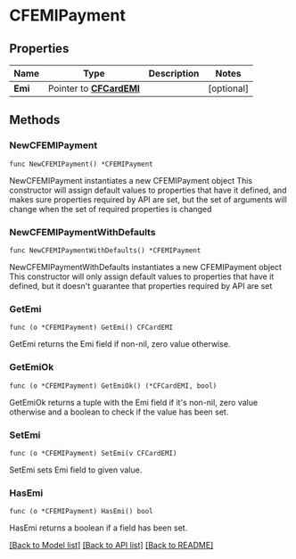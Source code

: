 # CFEMIPayment

## Properties

Name | Type | Description | Notes
------------ | ------------- | ------------- | -------------
**Emi** | Pointer to [**CFCardEMI**](CFCardEMI.md) |  | [optional] 

## Methods

### NewCFEMIPayment

`func NewCFEMIPayment() *CFEMIPayment`

NewCFEMIPayment instantiates a new CFEMIPayment object
This constructor will assign default values to properties that have it defined,
and makes sure properties required by API are set, but the set of arguments
will change when the set of required properties is changed

### NewCFEMIPaymentWithDefaults

`func NewCFEMIPaymentWithDefaults() *CFEMIPayment`

NewCFEMIPaymentWithDefaults instantiates a new CFEMIPayment object
This constructor will only assign default values to properties that have it defined,
but it doesn't guarantee that properties required by API are set

### GetEmi

`func (o *CFEMIPayment) GetEmi() CFCardEMI`

GetEmi returns the Emi field if non-nil, zero value otherwise.

### GetEmiOk

`func (o *CFEMIPayment) GetEmiOk() (*CFCardEMI, bool)`

GetEmiOk returns a tuple with the Emi field if it's non-nil, zero value otherwise
and a boolean to check if the value has been set.

### SetEmi

`func (o *CFEMIPayment) SetEmi(v CFCardEMI)`

SetEmi sets Emi field to given value.

### HasEmi

`func (o *CFEMIPayment) HasEmi() bool`

HasEmi returns a boolean if a field has been set.


[[Back to Model list]](../README.md#documentation-for-models) [[Back to API list]](../README.md#documentation-for-api-endpoints) [[Back to README]](../README.md)


